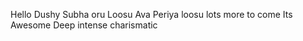 Hello 
Dushy
Subha oru Loosu
Ava Periya loosu
lots more to come
Its Awesome
Deep
intense
charismatic
